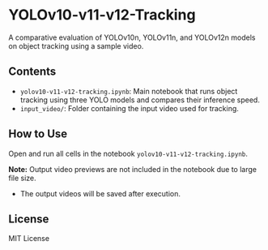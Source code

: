 # YOLOv10-v11-v12-Tracking

A comparative evaluation of YOLOv10n, YOLOv11n, and YOLOv12n models on object tracking using a sample video.  

## Contents

- `yolov10-v11-v12-tracking.ipynb`: Main notebook that runs object tracking using three YOLO models and compares their inference speed.
- `input_video/`: Folder containing the input video used for tracking.

## How to Use
Open and run all cells in the notebook `yolov10-v11-v12-tracking.ipynb`.

 **Note:** Output video previews are not included in the notebook due to large file size.
   - The output videos will be saved after execution.

## License
MIT License 
